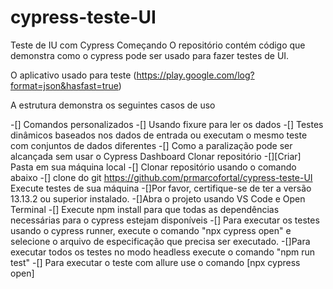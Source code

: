 # cypress-teste-UI

Teste de IU com Cypress
Começando
O repositório contém código que demonstra como o cypress pode ser usado para fazer testes de UI.

O aplicativo usado para teste (https://play.google.com/log?format=json&hasfast=true)

A estrutura demonstra os seguintes casos de uso

-[] Comandos personalizados
-[] Usando fixure para ler os dados
-[] Testes dinâmicos baseados nos dados de entrada ou executam o mesmo teste com conjuntos de dados diferentes 
-[] Como a paralização pode ser alcançada sem usar o Cypress Dashboard
Clonar repositório
-[][Criar] Pasta em sua máquina local
-[] Clonar repositório usando o comando abaixo
-[] clone do git https://github.com/prmarcofortal/cypress-teste-UI
Execute testes de sua máquina
-[]Por favor, certifique-se de ter a versão 13.13.2 ou superior instalado.
-[]Abra o projeto usando VS Code e Open Terminal
-[] Execute npm install para que todas as dependências necessárias para o cypress estejam disponíveis
-[] Para executar os testes usando o cypress runner, execute o comando "npx cypress open" e selecione o arquivo de especificação que precisa ser executado.
-[]Para executar todos os testes no modo headless execute o comando "npm run test"
-[] Para executar o teste com allure use o comando [npx cypress open]
